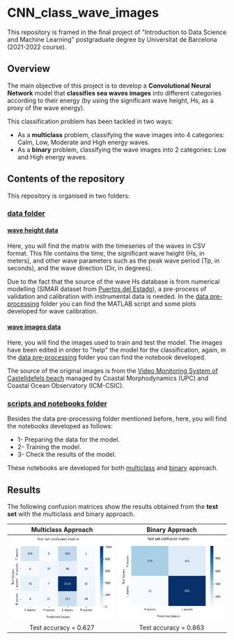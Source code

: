 # CNN_class_wave_images
This repository is framed in the final project of "Introduction to Data Science and Machine Learning" postgraduate degree by Universitat de Barcelona (2021-2022 course).

## Overview
The main objective of this project is to develop a **Convolutional Neural Network** model that **classifies sea waves images** into different categories according to their energy (by using the significant wave height, Hs, as a proxy of the wave energy).  

This classification problem has been tackled in two ways:
+ As a **multiclass** problem, classifying the wave images into 4 categories: Calm, Low, Moderate and High energy waves.
+ As a **binary** problem, classifying the wave images into 2 categories: Low and High energy waves.

## Contents of the repository
This repository is organised in two folders:  

### <a href=https://github.com/AlbertGallegoJimenez/CNN_class_wave_images/tree/main/data>data folder</a>
#### <ins>wave height data</ins>  
Here, you will find the matrix with the timeseries of the waves in CSV format. This file contains the time, the significant wave height (Hs, in meters), and other wave parameters such as the peak wave period (Tp, in seconds), and the wave direction (Dir, in degrees).  

Due to the fact that the source of the wave Hs database is from numerical modelling (SIMAR dataset from <a href=https://www.puertos.es/es-es/oceanografia/Paginas/portus.aspx>Puertos del Estado</a>), a pre-process of validation and calibration with instrumental data is needed.
In the <a href=https://github.com/AlbertGallegoJimenez/CNN_class_wave_images/tree/main/scripts%20and%20notebooks/data%20pre-processing>data pre-processing</a> folder you can find the MATLAB script and some plots developed for wave calibration.

#### <ins>wave images data</ins>  
Here, you will find the images used to train and test the model. The images have been edited in order to "help" the model for the classification, again, in the <a href=https://github.com/AlbertGallegoJimenez/CNN_class_wave_images/tree/main/scripts%20and%20notebooks/data%20pre-processing>data pre-processing</a> folder you can find the notebook developed.  

The source of the original images is from the <a href=https://coo.icm.csic.es/service/video-monitoring>Video Monitoring System of Castelldefels beach</a> managed by Coastal Morphodynamics (UPC) and Coastal Ocean Observatory (ICM-CSIC).

### <a href=https://github.com/AlbertGallegoJimenez/CNN_class_wave_images/tree/main/scripts%20and%20notebooks>scripts and notebooks folder</a>
Besides the data pre-processing folder mentioned before, here, you will find the notebooks developed as follows:  
+ 1- Preparing the data for the model.
+ 2- Training the model.
+ 3- Check the results of the model.

These notebooks are developed for both <a href=https://github.com/AlbertGallegoJimenez/CNN_class_wave_images/tree/main/scripts%20and%20notebooks/mutliclass%20approach>multiclass</a> and <a href=https://github.com/AlbertGallegoJimenez/CNN_class_wave_images/tree/main/scripts%20and%20notebooks/binary%20approach>binary</a> approach.

## Results
The following confusion matrices show the results obtained from the **test set** with the multiclass and binary approach.

| **Multiclass Approach** | **Binary Approach** |
| :---: | :---: |
| ![cf_m_multiclass!](https://github.com/AlbertGallegoJimenez/CNN_class_wave_images/blob/main/scripts%20and%20notebooks/mutliclass%20approach/test_accuracy_multiclass_approach.PNG) | ![cf_m_binary!](https://github.com/AlbertGallegoJimenez/CNN_class_wave_images/blob/main/scripts%20and%20notebooks/binary%20approach/test_accuracy_binary_approach.PNG) |
| Test accuracy = 0.627  | Test accuracy = 0.863  |

